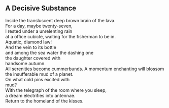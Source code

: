 A Decisive Substance
--------------------
Inside the transluscent deep brown brain of the lava.  
For a day, maybe twenty-seven,  
I rested under a unrelenting rain  
at a office cubicle, waiting for the fisherman to be in.  
Aquatic, diamond law!  
And the vein to its bottle  
and among the sea water the dashing one  
the daughter covered with  
handsome autumn.  
All serenities become cummerbunds. A momentum enchanting will blossom  
the insufferable mud of a planet.  
On what cold pins excited with  
mud?  
With the telegraph of the room where you sleep,  
a dream electrifies into antennae.  
Return to the homeland of the kisses.  
